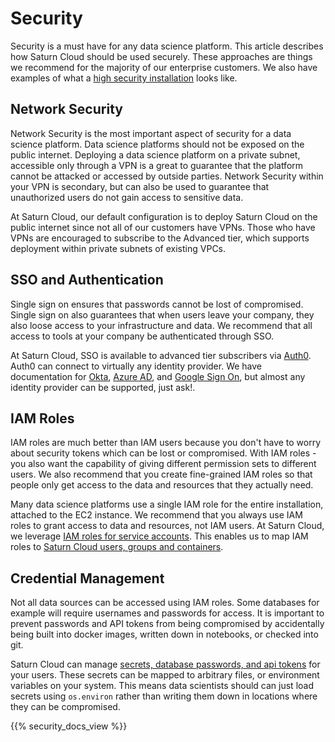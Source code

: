 # Security

Security is a must have for any data science platform. This article describes how Saturn Cloud should be used securely. These approaches are things we recommend for the majority of our enterprise customers. We also have examples of what a [high security installation](/docs) looks like.

## Network Security

Network Security is the most important aspect of security for a data science platform. Data science platforms should not be exposed on the public internet. Deploying a data science platform on a private subnet, accessible only through a VPN is a great to guarantee that the platform cannot be attacked or accessed by outside parties. Network Security within your VPN is secondary, but can also be used to guarantee that unauthorized users do not gain access to sensitive data.

At Saturn Cloud, our default configuration is to deploy Saturn Cloud on the public internet since not all of our customers have VPNs. Those who have VPNs are encouraged to subscribe to the Advanced tier, which supports deployment within private subnets of existing VPCs.


## SSO and Authentication

Single sign on ensures that passwords cannot be lost of compromised. Single sign on also guarantees that when users leave your company, they also loose access to your infrastructure and data. We recommend that all access to tools at your company be authenticated through SSO.

At Saturn Cloud, SSO is available to advanced tier subscribers via [Auth0](https://auth0.com/). Auth0 can connect to virtually any identity provider. We have documentation for [Okta](/docs), [Azure AD](/docs), and [Google Sign On](/docs), but almost any identity provider can be supported, just ask!.


## IAM Roles

IAM roles are much better than IAM users because you don't have to worry about security tokens which can be lost or compromised. With IAM roles - you also want the capability of giving different permission sets to different users. We also recommend that you create fine-grained IAM roles so that people only get access to the data and resources that they actually need.

Many data science platforms use a single IAM role for the entire installation, attached to the EC2 instance. We recommend that you always use IAM roles to grant access to data and resources, not IAM users. At Saturn Cloud, we leverage [IAM roles for service accounts](https://docs.aws.amazon.com/eks/latest/userguide/iam-roles-for-service-accounts.html). This enables us to map IAM roles to [Saturn Cloud users, groups and containers](/docs).


## Credential Management

Not all data sources can be accessed using IAM roles. Some databases for example will require usernames and passwords for access. It is important to prevent passwords and API tokens from being compromised by accidentally being built into docker images, written down in notebooks, or checked into git.

Saturn Cloud can manage [secrets, database passwords, and api tokens](/docs) for your users. These secrets can be mapped to arbitrary files, or environment variables on your system. This means data scientists should can just load secrets using `os.environ` rather than writing them down in locations where they can be compromised.

{{% security_docs_view %}}

